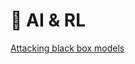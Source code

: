 # 🤖 AI & RL

[Attacking black box models](https://posts.specterops.io/learning-machine-learning-part-3-attacking-black-box-models-3efffc256909)
